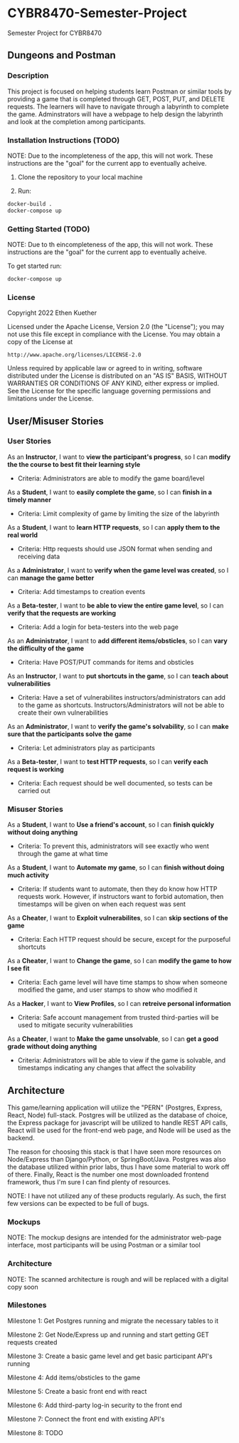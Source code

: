 # CYBR8470-Semester-Project
Semester Project for CYBR8470

## Dungeons and Postman

### Description

This project is focused on helping students learn Postman or similar tools by providing a game that is completed through GET, POST, PUT, and DELETE requests. The learners will have to navigate through a labyrinth to complete the game. Adminstrators will have a webpage to help design the labyrinth and look at the completion among participants.

### Installation Instructions (TODO)

NOTE: Due to the incompleteness of the app, this will not work. These instructions are the "goal" for the current app to eventually acheive.

1. Clone the repository to your local machine

2. Run:
```bash
docker-build .
docker-compose up
```

### Getting Started (TODO)

NOTE: Due to th eincompleteness of the app, this will not work. These instructions are the "goal" for the current app to eventually acheive.

To get started run:
```bash
docker-compose up
```

### License

Copyright 2022 Ethen Kuether

Licensed under the Apache License, Version 2.0 (the "License");
you may not use this file except in compliance with the License.
You may obtain a copy of the License at

    http://www.apache.org/licenses/LICENSE-2.0

Unless required by applicable law or agreed to in writing, software
distributed under the License is distributed on an "AS IS" BASIS,
WITHOUT WARRANTIES OR CONDITIONS OF ANY KIND, either express or implied.
See the License for the specific language governing permissions and
limitations under the License.

## User/Misuser Stories

### User Stories

As an **Instructor**, I want to **view the participant's progress**, so I can **modify the the course to best fit their learning style**
- Criteria: Administrators are able to modify the game board/level

As a **Student**, I want to **easily complete the game**, so I can **finish in a timely manner**
- Criteria: Limit complexity of game by limiting the size of the labyrinth

As a **Student**, I want to **learn HTTP requests**, so I can **apply them to the real world**
- Criteria: Http requests should use JSON format when sending and receiving data

As a **Administrator**, I want to **verify when the game level was created**, so I can **manage the game better**
- Criteria: Add timestamps to creation events

As a **Beta-tester**, I want to **be able to view the entire game level**, so I can **verify that the requests are working**
- Criteria: Add a login for beta-testers into the web page

As an **Administrator**, I want to **add different items/obsticles**, so I can **vary the difficulty of the game**
- Criteria: Have POST/PUT commands for items and obsticles

As an **Instructor**, I want to **put shortcuts in the game**, so I can **teach about vulnerabilities**
- Criteria: Have a set of vulnerabilites instructors/administrators can add to the game as shortcuts. Instructors/Administrators will not be able to create their own vulnerabilities

As an **Administrator**, I want to **verify the game's solvability**, so I can **make sure that the participants solve the game**
- Criteria: Let administrators play as participants

As a **Beta-tester**, I want to **test HTTP requests**, so I can **verify each request is working**
- Criteria: Each request should be well documented, so tests can be carried out

### Misuser Stories

As a **Student**, I want to **Use a friend's account**, so I can **finish quickly without doing anything**
- Criteria: To prevent this, administrators will see exactly who went through the game at what time

As a **Student**, I want to **Automate my game**, so I can **finish without doing much activity**
- Criteria: If students want to automate, then they do know how HTTP requests work. However, if instructors want to forbid automation, then timestamps will be given on when each request was sent

As a **Cheater**, I want to **Exploit vulnerabilites**, so I can **skip sections of the game**
- Criteria: Each HTTP request should be secure, except for the purposeful shortcuts

As a **Cheater**, I want to **Change the game**, so I can **modify the game to how I see fit**
- Criteria: Each game level will have time stamps to show when someone modified the game, and user stamps to show who modified it

As a **Hacker**, I want to **View Profiles**, so I can **retreive personal information**
- Criteria: Safe account management from trusted third-parties will be used to mitigate security vulnerabilities

As a **Cheater**, I want to **Make the game unsolvable**, so I can **get a good grade without doing anything**
- Criteria: Administrators will be able to view if the game is solvable, and timestamps indicating any changes that affect the solvability

## Architecture

This game/learning application will utilize the "PERN" (Postgres, Express, React, Node) full-stack. Postgres will be utilized as the database of choice, the Express package for javascript will be utilized to handle REST API calls, React will be used for the front-end web page, and Node will be used as the backend.

The reason for choosing this stack is that I have seen more resources on Node/Express than Django/Python, or SpringBoot/Java. Postgres was also the database utilized within prior labs, thus I have some material to work off of there. Finally, React is the number one most downloaded frontend framework, thus I'm sure I can find plenty of resources.

NOTE: I have not utilized any of these products regularly. As such, the first few versions can be expected to be full of bugs. 

### Mockups

NOTE: The mockup designs are intended for the administrator web-page interface, most participants will be using Postman or a similar tool

### Architecture

NOTE: The scanned architecture is rough and will be replaced with a digital copy soon

### Milestones

Milestone 1: Get Postgres running and migrate the necessary tables to it

Milestone 2: Get Node/Express up and running and start getting GET requests created

Milestone 3: Create a basic game level and get basic participant API's running

Milestone 4: Add items/obsticles to the game

Milestone 5: Create a basic front end with react

Milestone 6: Add third-party log-in security to the front end

Milestone 7: Connect the front end with existing API's

Milestone 8: TODO
